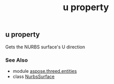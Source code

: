 ﻿---
title: u property
second_title: Aspose.3D for Python via .NET API References
description: 
type: docs
weight: 250
url: /python-net/aspose.threed.entities/nurbssurface/u/
is_root: false
---

## u property


Gets the NURBS surface's U direction

### See Also
* module [aspose.threed.entities](../../)
* class [NurbsSurface](/3d/python-net/aspose.threed.entities/nurbssurface)
